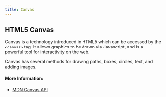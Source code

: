 ```yaml
---
title: Canvas
---
```

## HTML5 Canvas

Canvas is a technology introduced in HTML5 which can be accessed by the `<canvas>` tag. It allows graphics to be drawn via Javascript, and is a powerful tool for interactivity on the web.

Canvas has several methods for drawing paths, boxes, circles, text, and adding images.

#### More Information:

- [MDN Canvas API](https://developer.mozilla.org/en-US/docs/Web/API/Canvas_API)


